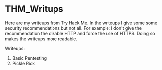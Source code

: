 # THM_Writups
Here are my writeups from Try Hack Me. In the writeups I give some some security recommendations but not all. For example: I don't give the recommendation the disable HTTP and force the use of HTTPS. Doing so makes the writeups more readable.

Writeups:
1. Basic Pentesting
2. Pickle Rick

